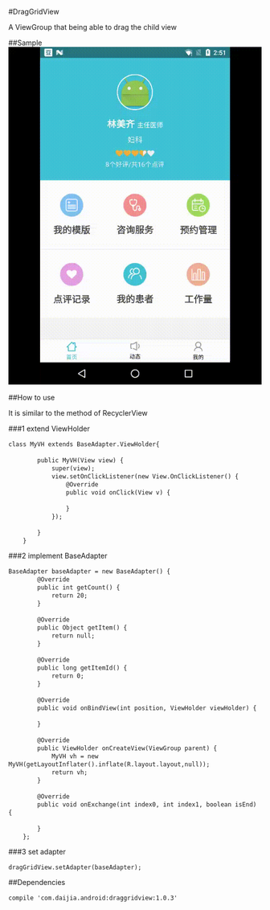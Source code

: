 #DragGridView

A ViewGroup that being able to drag the child view

##Sample
![Alt text](./demo.gif)

##How to use

It is similar to the method of RecyclerView

###1 extend ViewHolder
```
class MyVH extends BaseAdapter.ViewHolder{

        public MyVH(View view) {
            super(view);
            view.setOnClickListener(new View.OnClickListener() {
                @Override
                public void onClick(View v) {

                }
            });

        }
    }

```

###2 implement BaseAdapter
```
BaseAdapter baseAdapter = new BaseAdapter() {
        @Override
        public int getCount() {
            return 20;
        }

        @Override
        public Object getItem() {
            return null;
        }

        @Override
        public long getItemId() {
            return 0;
        }

        @Override
        public void onBindView(int position, ViewHolder viewHolder) {

        }

        @Override
        public ViewHolder onCreateView(ViewGroup parent) {
            MyVH vh = new MyVH(getLayoutInflater().inflate(R.layout.layout,null));
            return vh;
        }

        @Override
        public void onExchange(int index0, int index1, boolean isEnd) {

        }
    };

```

###3 set adapter
```
dragGridView.setAdapter(baseAdapter);
```



##Dependencies

```
compile 'com.daijia.android:draggridview:1.0.3'
```
